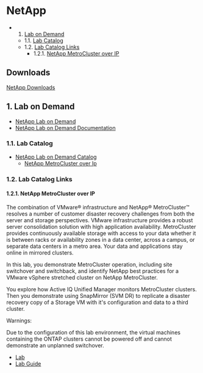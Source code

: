 # NetApp

<!-- vscode-markdown-toc -->
- 1. [Lab on Demand](#LabonDemand)
	- 1.1. [Lab Catalog](#LabCatalog)
	- 1.2. [Lab Catalog Links](#LabCatalogLinks)
		- 1.2.1. [NetApp MetroCluster over IP](#NetAppMetroClusteroverIP)

<!-- vscode-markdown-toc-config
	numbering=true
	autoSave=true
	/vscode-markdown-toc-config -->
<!-- /vscode-markdown-toc -->

## Downloads
[NetApp Downloads](http://77.237.50.180/NETAPP/)

##  1. <a name='LabonDemand'></a>Lab on Demand

- [NetApp Lab on Demand](https://labondemand.netapp.com/)
- [NetApp Lab on Demand Documentation](https://labondemand.netapp.com/documentation)

###  1.1. <a name='LabCatalog'></a>Lab Catalog

- [NetApp Lab on Demand Catalog](https://labondemand.netapp.com/catalog)
    - [NetApp MetroCluster over Ip](#NetApp-MetroCluster-over-IP)
    

###  1.2. <a name='LabCatalogLinks'></a>Lab Catalog Links

####  1.2.1. <a name='NetAppMetroClusteroverIP'></a>NetApp MetroCluster over IP

The combination of VMware® infrastructure and NetApp® MetroCluster™ resolves a number of customer disaster recovery challenges from both the server and storage perspectives. VMware infrastructure provides a robust server consolidation solution with high application availability. MetroCluster provides continuously available storage with access to your data whether it is between racks or availability zones in a data center, across a campus, or separate data centers in a metro area. Your data and applications stay online in mirrored clusters.

In this lab, you demonstrate MetroCluster operation, including site switchover and switchback, and identify NetApp best practices for a VMware vSphere stretched cluster on NetApp MetroCluster.

You explore how Active IQ Unified Manager monitors MetroCluster clusters. Then you demonstrate using SnapMirror (SVM DR) to replicate a disaster recovery copy of a Storage VM with it's configuration and data to a third cluster.

Warnings:

Due to the configuration of this lab environment, the virtual machines containing the ONTAP clusters cannot be powered off and cannot demonstrate an unplanned switchover.

- [Lab](https://labondemand.netapp.com/lab/mccip-hol)
- [Lab Guide](https://labondemand.netapp.com/sites/default/files/labguides/1107/1/html/index.html)

